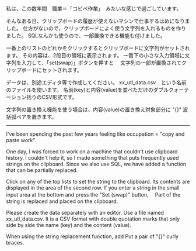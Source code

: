 私は、この数年間　職業＝「コピペ作業」　みたいな感じで過ごしています。

そんなある日、クリップボードの履歴が使えないマシンで仕事するはめになりました。
仕方がないので、クリップボードによく使う文字列を入れるものを作りました。
SQLなんかも使うので、一部置換できる機能も付けました。

一番上のリストのどれかをクリックするとクリップボードに文字列がセットされます。
その内容は、2段目の領域に表示されます。
一番下の小さな入力領域に文字列を入力して、「set(swap)」ボタンを押すと　
文字列の一部が置換されてクリップボードにセットされます。

データは、別途エディタ等で作成してください。
xx_utl_data.csv　という名前のファイルを使います。
名前(key)と内容(value)を並べただけのダブルクォーテーション括りのCSV形式です。

文字列の置き換え機能を使う場合は、内容(value)の置き換え対象部分に
"{}" 波括弧ペアを置きます。

-------------------------------------------------------------------
I've been spending the past few years feeling like occupation = "copy and paste work".

One day, I was forced to work on a machine that couldn't use clipboard history.
I couldn't help it, so I made something that puts frequently used strings on the clipboard.
Since we also use SQL, we have added a function that can be partially replaced.

Click on any of the top lists to set the string to the clipboard.
Its contents are displayed in the area of the second row.
If you enter a string in the small input area at the bottom and press the "Set (swap)" button,　
Part of the string is replaced and placed on the clipboard.

Please create the data separately with an editor.
Use a file named xx_utl_data.csv.
It is a CSV format with double quotation marks that only side by side the name (key) and the content (value).

When using the string replacement function, add
Put a pair of "{}" curly braces.

